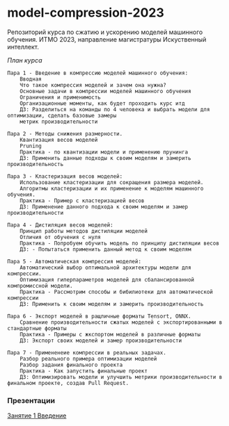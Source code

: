 # model-compression-2023
Репозиторий курса по сжатию и ускорению моделей машинного обучения.
ИТМО 2023, направление магистратуры Искуственный интеллект.

*План курса*

    Пара 1 - Введение в компрессию моделей машинного обучения: 
        Вводная
		Что такое компрессия моделей и зачем она нужна?
		Основные задачи в компрессии моделей машинного обучения
		Ограничения и применимость
		Организационные моменты, как будет проходить курс итд
        ДЗ: Разделиться на команды по 4 человека и выбрать модели для оптимизации, сделать базовые замеры
		метрик производительности

    Пара 2 - Методы снижения размерности.
		Квантизация весов моделей
		Pruning
        Практика - по квантизации модели и применению прунинга
        ДЗ: Применить данные подходы к своим моделям и замерить производительность

    Пара 3 - Кластеризация весов моделей:
		Использование кластеризации для сокращения размера моделей.
		Алгоритмы кластеризации и их применение к моделям машинного обучения.
        Практика - Пример с кластеризацией весов
        ДЗ: Применение данного подхода к своим моделям и замер производительности

    Пара 4 - Дистиляция весов моделей:
		Принцип работы методов дистиляции моделей
		Отличия от обучения с нуля
		Практика - Попробуем обучить модель по принципу дистиляции весов
        ДЗ: - Попытаться применить данный метод к своим моделям

    Пара 5 - Автоматическая компрессия моделей:
        Автоматический выбор оптимальной архитектуры модели для компрессии.
		Оптимизация гиперпараметров моделей для сбалансированной компромиссной модели.
        Практика - Рассмотрим способы и бибилиотеки для автоматической компрессии
        ДЗ: Применить к своим моделям и замерить производительность

    Пара 6 - Экспорт моделей в ращличные форматы Tensort, ONNX.
        Сравнение производительности сжатых моделей с экспортированными в стандартные форматы
        Практика - Примеры с жкспортом моделей в различные форматы
        ДЗ: Экспорт своих моделей и замер производительности

    Пара 7 - Примененеие компрессии в реальных задачах.
        Разбор реального примера оптимизации моделей
		Разбор задания финального проекта
        Практика - Как запустить финальные проект
        ДЗ: Оптимизировать модели и улучшить метрики производительности в финальном проекте, создав Pull Request.

### Презентации
[Занятие 1 Введение](https://docs.google.com/presentation/d/1FVG4Fpbl6ffpzjHUzYq8z-jtBt9AE6wZUhxCcA7gxmE/edit#slide=id.g249d310d701_0_166)
